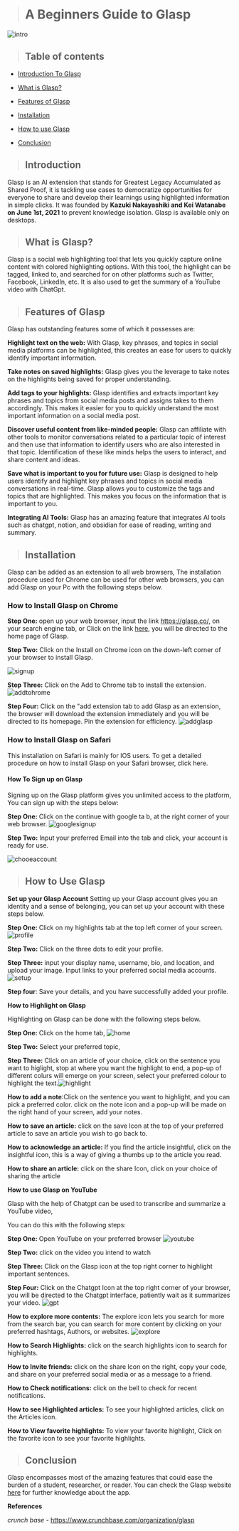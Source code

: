  > #   A Beginners Guide to Glasp
 ![intro](pictures/intro.png)

> ## Table of contents

* [Introduction To Glasp](#introduction)

- [What is Glasp?](#what-is-Glasp)

* [Features of Glasp](#features-of-glasp)

- [Installation](#installation)

* [How to use Glasp](#how-to-use-glasp)

- [Conclusion](#conclusion)

> ## Introduction

Glasp is an AI extension that stands for Greatest Legacy Accumulated as Shared Proof, it is tackling use cases to democratize opportunities for everyone to share and develop their learnings using highlighted information in simple clicks. It was founded by  __Kazuki Nakayashiki and Kei Watanabe on June 1st, 2021__ to prevent knowledge isolation. Glasp is available only on desktops.

> ## What is Glasp?

Glasp is a social web highlighting tool that lets you quickly capture online content with colored highlighting options.  With this tool, the highlight can be tagged, linked to, and searched for on other platforms such as Twitter, Facebook, LinkedIn, etc. It is also used to get the summary of a YouTube video with ChatGpt.

> ## Features of Glasp

Glasp has outstanding features some of which it possesses are:

**Highlight text on the web:** With Glasp, key phrases, and topics in social media platforms can be highlighted, this creates an ease for users to quickly identify important information.

**Take notes on saved highlights:** Glasp gives you the leverage to take notes on the highlights being saved for proper understanding.

**Add tags to your highlights:** Glasp identifies and extracts important key phrases and topics from social media posts and assigns takes to them accordingly. This makes it easier for you to quickly understand the most important information on a social media post.

**Discover useful content from like-minded people:** Glasp can affiliate with other tools to monitor conversations related to a particular topic of interest and then use that information to identify users who are also interested in that topic. Identification of these like minds helps the users to interact, and share content and ideas.

**Save what is important to you for future use:** Glasp is designed to help users identify and highlight key phrases and topics in social media conversations in real-time. Glasp allows you to customize the tags and topics that are highlighted. This makes you focus on the information that is important to you.

**Integrating AI Tools:** Glasp has an amazing feature that integrates AI tools such as chatgpt, notion, and obsidian for ease of reading, writing and summary.

> ## Installation

Glasp can be added as an extension to all web browsers, The installation procedure used for Chrome can be used for other web browsers, you can add Glasp on your Pc with the following steps below.

### How to Install Glasp on Chrome 


**Step One:** open up your web browser, input the link <https://glasp.co/>, on your search engine tab, or Click on the link [here](https://glasp.co/), you will be directed to the home page of Glasp.

**Step Two:** Click on the Install on Chrome icon on the down-left corner of your browser to install Glasp.

![signup](pictures/signup.png)

**Step Three:** Click on the Add to Chrome tab to install the extension.
![addtohrome](pictures/tochrome.png)


**Step Four:** Click on the "add extension tab to add Glasp as an extension, the browser will download the extension immediately and you will be directed to its homepage. Pin the extension for efficiency.
![addglasp](pictures/addglasp.png)


### How to Install Glasp on Safari

This installation on Safari is mainly for IOS users. 
To get a detailed procedure on how to install Glasp on your Safari browser, click here.


 #### How To Sign up on Glasp

 Signing up on the Glasp platform gives you unlimited access to the platform, You can sign up with the steps below: 

**Step One:** Click on the continue with google ta b, at the right corner of your web browser.
![googlesignup](pictures/signwithg.jpg)

**Step Two:** Input your preferred Email into the tab and click, your account is ready for use.

![chooeaccount](pictures/chooacc.png)

> ## How to Use Glasp

**Set up your Glasp Account**
 Setting up your Glasp account gives you an identity and a sense of belonging, you can set up your account with these steps below.

**Step One:** Click on my highlights tab at the top left corner of your screen.
![profile](pictures/profilesetup.png)


**Step Two:** Click on the three dots to edit your profile.

**Step Three:** input your display name, username, bio, and location, and upload your image. Input links to your preferred social media accounts.
![setup](pictures/accsetup.png)

**Step four**: Save your details, and you have successfully added your profile.

**How to Highlight on Glasp**

Highlighting on Glasp can be done with the following steps below.

**Step One:** Click on the home tab,
![home](pictures/home.png)

**Step Two:** Select your preferred topic,

**Step Three:** Click on an article of your choice, click on the sentence you want to higlight, stop at where you want the highlight to end,  a pop-up of different colurs will emerge on your screen, select your preferred colour to highlight the text.![highlight](pictures/highlighter.png)


**How to add a note**:Click on the sentence you want to highlight, and you can pick a preferred color. click on the note icon and a pop-up will be made on the right hand of your screen, add your notes.

**How to save an article:** click on the save Icon at the top of your preferred article to save an article you wish to go back to. 

**How to acknowledge an article:** If you find the article insightful, click on the insightful icon, this is a way of giving a thumbs up to the article you read.

**How to share an article:** click on the share Icon, click on your choice of sharing the article

**How to use Glasp on YouTube**

Glasp with the help of Chatgpt can be used to transcribe and summarize a YouTube video,

You can do this with the following steps:

**Step One:** Open YouTube on your preferred browser
![youtube](pictures/youtubbe.png)

**Step Two:** click on the video you intend to watch

**Step Three:** Click on the Glasp icon at the top right corner to highlight important sentences.

**Step Four:** Click on the Chatgpt Icon at the top right corner of your browser, you will be directed to the Chatgpt interface, patiently wait as it summarizes your video.
![gpt](pictures/gpt.png)

**How to explore more contents:** The explore icon lets you search for more from the search bar, you can search for more content by clicking on your preferred hashtags, Authors, or websites.
![explore](pictures/explore.png)

**How to Search Highlights:** click on the search highlights icon to search for highlights.

**How to Invite friends:** click on the share Icon on the right, copy your code, and share on your preferred social media or as a message to a friend.

**How to Check notifications:** click on the bell to check for recent notifications.

**How to see Highlighted articles:** To see your highlighted articles, click on the Articles icon.

**How to View favorite highlights:** To view your favorite highlight, Click on the favorite icon to see your favorite highlights.

> ## Conclusion

 Glasp encompasses most of the amazing features that could ease the burden of a student, researcher, or reader. You can check the Glasp website [here](https://glasp.co/) for further knowledge about the app.


__References__

*crunch base* - https://www.crunchbase.com/organization/glasp



